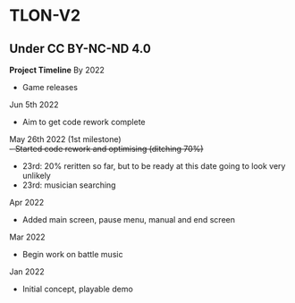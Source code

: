 # TLON-V2
Under CC BY-NC-ND 4.0
---

**Project Timeline**
By 2022
- Game releases

Jun 5th 2022
- Aim to get code rework complete 

May 26th 2022 (1st milestone)<br />
~~- Started code rework and optimising (ditching 70%)~~<br />
- 23rd: 20% reritten so far, but to be ready at this date going to look very unlikely<br />
- 23rd: musician searching<br />

Apr 2022
- Added main screen, pause menu, manual and end screen

Mar 2022
- Begin work on battle music

Jan 2022
- Initial concept, playable demo
